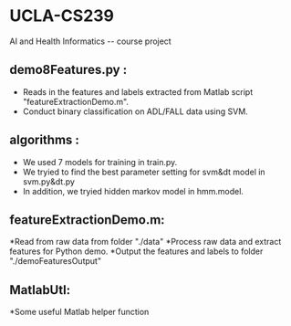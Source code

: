 # UCLA-CS239
AI and Health Informatics -- course project

## demo8Features.py :  
* Reads in the features and labels extracted from Matlab script "featureExtractionDemo.m".
* Conduct binary classification on ADL/FALL data using SVM.

## algorithms :
* We used 7 models for training in train.py.
* We tryied to find the best parameter setting for svm&dt model in svm.py&dt.py
* In addition, we tryied hidden markov model in hmm.model. 

## featureExtractionDemo.m:
*Read from raw data from folder "./data"
*Process raw data and extract features for Python demo.
*Output the features and labels to folder "./demoFeaturesOutput"
					
## MatlabUtl:			
*Some useful Matlab helper function


